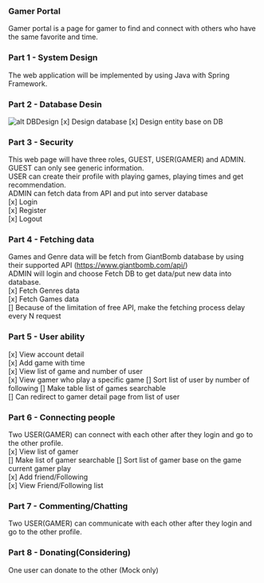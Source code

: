 ### Gamer Portal
Gamer portal is a page for gamer to find and connect with others who have the same favorite and time.

### Part 1 - System Design
The web application will be implemented by using Java with Spring Framework.


### Part 2 - Database Desin
![alt DBDesign](https://i.imgur.com/of9bCGk.jpg)
[x] Design database
[x] Design entity base on DB

### Part 3 - Security
This web page will have three roles, GUEST, USER(GAMER) and ADMIN.  
GUEST can only see generic information.  
USER can create their profile with playing games, playing times and get recommendation.  
ADMIN can fetch data from API and put into server database  
[x] Login  
[x] Register  
[x] Logout  

### Part 4 - Fetching data
Games and Genre data will be fetch from GiantBomb database by using their supported API (https://www.giantbomb.com/api/)  
ADMIN will login and choose Fetch DB to get data/put new data into database.  
[x] Fetch Genres data  
[x] Fetch Games data  
[] Because of the limitation of free API, make the fetching process delay every N request

### Part 5 - User ability
[x] View account detail  
[x] Add game with time  
[x] View list of game and number of user  
[x] View gamer who play a specific game
[] Sort list of user by number of following
[] Make table list of games searchable  
[] Can redirect to gamer detail page from list of user  

### Part 6 - Connecting people
Two USER(GAMER) can connect with each other after they login and go to the other profile.  
[x] View list of gamer  
[] Make list of gamer searchable
[] Sort list of gamer base on the game current gamer play  
[x] Add friend/Following  
[x] View Friend/Following list

### Part 7 - Commenting/Chatting
Two USER(GAMER) can communicate with each other after they login and go to the other profile.

### Part 8 - Donating(Considering)
One user can donate to the other (Mock only)